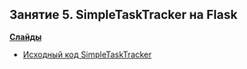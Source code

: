 ## Занятие 5. SimpleTaskTracker на Flask

**[Слайды](https://dbeliakov.github.io/mipt-web-2016/lections/05/slides/)**

* [Исходный код SimpleTaskTracker](examples/tasktracker)
